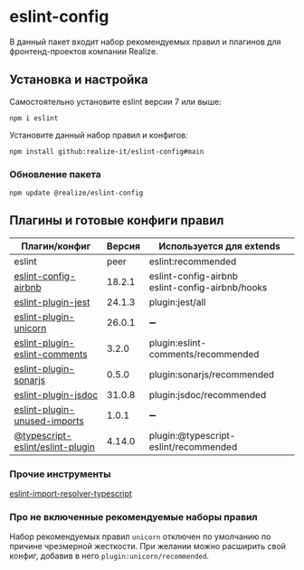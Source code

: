 # eslint-config

В данный пакет входит набор рекомендуемых правил и плагинов для фронтенд-проектов компании Realize.

## Установка и настройка

Самостоятельно установите eslint версии 7 или выше:

`npm i eslint`

Установите данный набор правил и конфигов:

`npm install github:realize-it/eslint-config#main`

### Обновление пакета

`npm update @realize/eslint-config`

## Плагины и готовые конфиги правил

| Плагин/конфиг | Версия | Используется для extends |
| ------ | ------ | ------ |
| eslint | peer | eslint:recommended  |
| [eslint-config-airbnb](https://www.npmjs.com/package/eslint-config-airbnb) | 18.2.1 | eslint-config-airbnb <br /> eslint-config-airbnb/hooks |
| [eslint-plugin-jest](https://www.npmjs.com/package/eslint-plugin-jest) | 24.1.3 | plugin:jest/all |
| [eslint-plugin-unicorn](https://www.npmjs.com/package/eslint-plugin-unicorn) | 26.0.1 | ➖ |
| [eslint-plugin-eslint-comments](https://www.npmjs.com/package/eslint-plugin-eslint-comments) | 3.2.0 | plugin:eslint-comments/recommended |
| [eslint-plugin-sonarjs](https://www.npmjs.com/package/eslint-plugin-sonarjs) | 0.5.0 | plugin:sonarjs/recommended |
| [eslint-plugin-jsdoc](https://www.npmjs.com/package/eslint-plugin-jsdoc) | 31.0.8 | plugin:jsdoc/recommended |
| [eslint-plugin-unused-imports](https://www.npmjs.com/package/eslint-plugin-unused-imports) | 1.0.1 | ➖ |
| [@typescript-eslint/eslint-plugin](https://www.npmjs.com/package/@typescript-eslint/eslint-plugin) | 4.14.0 | plugin:@typescript-eslint/recommended |

### Прочие инструменты

[eslint-import-resolver-typescript](https://www.npmjs.com/package/eslint-import-resolver-typescript)

### Про не включенные рекомендуемые наборы правил

Набор рекомендуемых правил `unicorn` отключен по умолчанию по причине чрезмерной жесткости.
При желании можно расширить свой конфиг, добавив в него `plugin:unicorn/recommended`.

